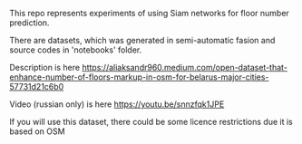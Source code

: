 This repo represents experiments of using Siam networks for floor number prediction.


There are datasets, which was generated in semi-automatic fasion and source codes in 'notebooks' folder.


Description is here https://aliaksandr960.medium.com/open-dataset-that-enhance-number-of-floors-markup-in-osm-for-belarus-major-cities-57731d21c6b0


Video (russian only) is here https://youtu.be/snnzfqk1JPE


If you will use this dataset, there could be some licence restrictions due it is based on OSM
